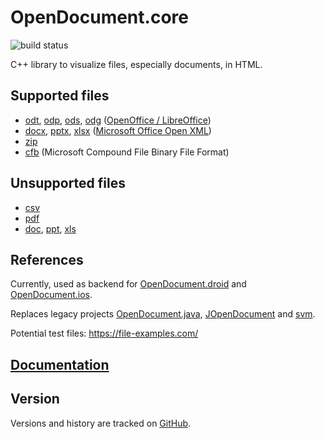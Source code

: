 # OpenDocument.core

![build status](https://github.com/opendocument-app/OpenDocument.core/workflows/build_test/badge.svg)

C++ library to visualize files, especially documents, in HTML.

## Supported files

- [odt](https://github.com/opendocument-app/OpenDocument.core/issues/92), [odp](https://github.com/opendocument-app/OpenDocument.core/issues/93), [ods](https://github.com/opendocument-app/OpenDocument.core/issues/94), [odg](https://github.com/opendocument-app/OpenDocument.core/issues/96) ([OpenOffice / LibreOffice](https://github.com/opendocument-app/OpenDocument.core/issues/111))
- [docx](https://github.com/opendocument-app/OpenDocument.core/issues/86), [pptx](https://github.com/opendocument-app/OpenDocument.core/issues/85), [xlsx](https://github.com/opendocument-app/OpenDocument.core/issues/87) ([Microsoft Office Open XML](https://github.com/opendocument-app/OpenDocument.core/issues/112))
- [zip](https://github.com/opendocument-app/OpenDocument.core/issues/109)
- [cfb](https://github.com/opendocument-app/OpenDocument.core/issues/110) (Microsoft Compound File Binary File Format)

## Unsupported files

- [csv](https://github.com/opendocument-app/OpenDocument.core/issues/107)
- [pdf](https://github.com/opendocument-app/OpenDocument.core/issues/108)
- [doc](https://github.com/opendocument-app/OpenDocument.core/issues/104), [ppt](https://github.com/opendocument-app/OpenDocument.core/issues/106), [xls](https://github.com/opendocument-app/OpenDocument.core/issues/105)

## References

Currently, used as backend for [OpenDocument.droid](https://github.com/opendocument-app/OpenDocument.droid) and [OpenDocument.ios](https://github.com/opendocument-app/OpenDocument.ios).

Replaces legacy projects [OpenDocument.java](https://github.com/andiwand/OpenDocument.java), [JOpenDocument](https://github.com/andiwand/JOpenDocument) and [svm](https://github.com/andiwand/svm).

Potential test files: https://file-examples.com/

## [Documentation](docs/README.md)

## Version

Versions and history are tracked on [GitHub](https://github.com/opendocument-app/OpenDocument.core).
